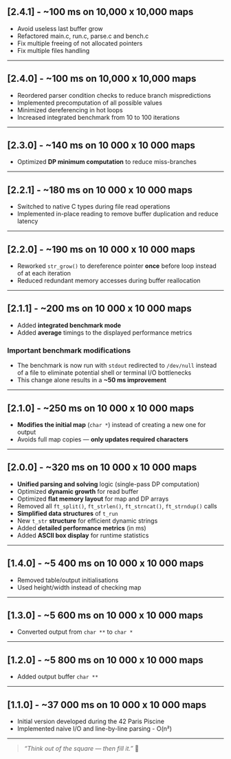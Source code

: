 ## [2.4.1] - ~100 ms on 10,000 x 10,000 maps
- Avoid useless last buffer grow
- Refactored main.c, run.c, parse.c and bench.c
- Fix multiple freeing of not allocated pointers
- Fix multiple files handling

---

## [2.4.0] - ~100 ms on 10,000 x 10,000 maps
- Reordered parser condition checks to reduce branch mispredictions
- Implemented precomputation of all possible values
- Minimized dereferencing in hot loops
- Increased integrated benchmark from 10 to 100 iterations

---

## [2.3.0] - ~140 ms on 10 000 x 10 000 maps
- Optimized **DP minimum computation** to reduce miss-branches

---

## [2.2.1] - ~180 ms on 10 000 x 10 000 maps
- Switched to native C types during file read operations
- Implemented in-place reading to remove buffer duplication and reduce latency

---

## [2.2.0] - ~190 ms on 10 000 x 10 000 maps
- Reworked `str_grow()` to dereference pointer **once** before loop instead of at each iteration  
- Reduced redundant memory accesses during buffer reallocation  

---

## [2.1.1] - ~200 ms on 10 000 x 10 000 maps
- Added **integrated benchmark mode**
- Added **average** timings to the displayed performance metrics

### Important benchmark modifications
- The benchmark is now run with `stdout` redirected to `/dev/null` instead of a file to eliminate potential shell or terminal I/O bottlenecks  
- This change alone results in a **~50 ms improvement**

---

## [2.1.0] - ~250 ms on 10 000 x 10 000 maps
- **Modifies the initial map** (`char *`) instead of creating a new one for output
- Avoids full map copies — **only updates required characters**

---

## [2.0.0] - ~320 ms on 10 000 x 10 000 maps
- **Unified parsing and solving** logic (single-pass DP computation)
- Optimized **dynamic growth** for read buffer
- Optimized **flat memory layout** for map and DP arrays
- Removed all `ft_split()`, `ft_strlen()`, `ft_strncat()`, `ft_strndup()` calls
- **Simplified data structures** of `t_run`
- New `t_str` **structure** for efficient dynamic strings
- Added **detailed performance metrics** (in ms)
- Added **ASCII box display** for runtime statistics

---

## [1.4.0] - ~5 400 ms on 10 000 x 10 000 maps
- Removed table/output initialisations
- Used height/width instead of checking map

---

## [1.3.0] - ~5 600 ms on 10 000 x 10 000 maps
- Converted output from `char **` to `char *`

---

## [1.2.0] - ~5 800 ms on 10 000 x 10 000 maps
- Added output buffer `char **`

---

## [1.1.0] - ~37 000 ms on 10 000 x 10 000 maps
- Initial version developed during the 42 Paris Piscine
- Implemented naive I/O and line-by-line parsing - O(n²)

---

> _“Think out of the square — then fill it.”_ 🧠
